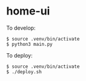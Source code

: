 # home-ui

To develop:

```
$ source .venv/bin/activate
$ python3 main.py
```

To deploy:

```
$ source .venv/bin/activate
$ ./deploy.sh
```
